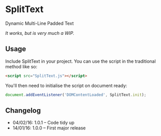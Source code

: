 # SplitText
Dynamic Multi-Line Padded Text

*It works, but is very much a WIP.* 

## Usage

Include SplitText in your project. You can use the script in the traditional method like so:

```html
<script src="SplitText.js"></script>
```

You'll then need to initialise the script on document ready: 

```javascript
document.addEventListener('DOMContentLoaded', SplitText.init);
```

## Changelog

- 04/02/16: 1.0.1 – Code tidy up
- 14/01/16: 1.0.0 – First major release
